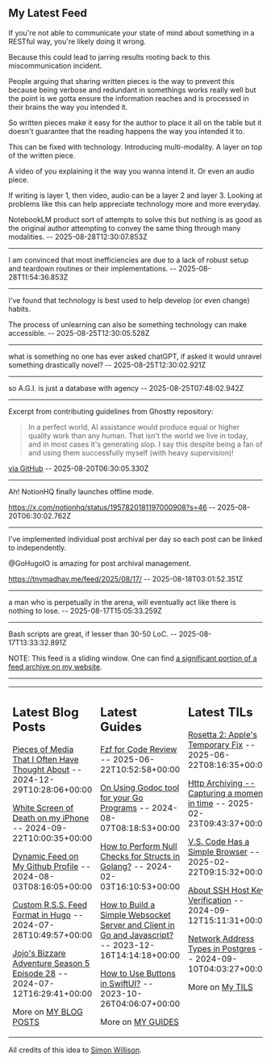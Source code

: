 ## My Latest Feed

<!-- feed starts -->
If you're not able to communicate your state of mind about something in a RESTful way, you're likely doing it wrong.

Because this could lead to jarring results rooting back to this miscommunication incident.


People arguing that sharing written pieces is the way to prevent this because being verbose and redundant in somethings works really well but the point is we gotta ensure the information reaches and is processed in their brains the way you intended it.

So written pieces make it easy for the author to place it all on the table but it doesn't guarantee that the reading happens the way you intended it to.

This can be fixed with technology. Introducing multi-modality. A layer on top of the written piece.


A video of you explaining it the way you wanna intend it. Or even an audio piece.

If writing is layer 1, then video, audio can be a layer 2 and layer 3. Looking at problems like this can help appreciate technology more and more everyday.

NotebookLM product sort of attempts to solve this but nothing is as good as the original author attempting to convey the same thing through many modalities.  -- 2025-08-28T12:30:07.853Z

---

I am convinced that most inefficiencies are due to a lack of robust setup and teardown routines or their implementations.  -- 2025-08-28T11:54:36.853Z

---

I've found that technology is best used to help develop (or even change) habits.

The process of unlearning can also be something technology can make accessible.  -- 2025-08-25T12:30:05.528Z

---

what is something no one has ever asked chatGPT, if asked it would unravel something drastically novel?  -- 2025-08-25T12:30:02.921Z

---

so A.G.I. is just a database with agency  -- 2025-08-25T07:48:02.942Z

---

Excerpt from contributing guidelines from Ghostty repository:

> In a perfect world, AI assistance would produce equal or higher quality
work than any human. That isn't the world we live in today, and in most cases it's generating slop. I say this despite being a fan of and using them
successfully myself (with heavy supervision)!

[via GitHub](https://github.com/ghostty-org/ghostty/pull/8289/files)  -- 2025-08-20T06:30:05.330Z

---

Ah! NotionHQ finally launches offline mode.

https://x.com/notionhq/status/1957820181197000908?s=46  -- 2025-08-20T06:30:02.762Z

---

I've implemented individual post archival per day so each post can be linked to independently.

@GoHugoIO is amazing for post archival management.

https://tnvmadhav.me/feed/2025/08/17/  -- 2025-08-18T03:01:52.351Z

---

a man who is perpetually in the arena, will eventually act like there is nothing to lose.  -- 2025-08-17T15:05:33.259Z

---

Bash scripts are great, if lesser than 30-50 LoC.  -- 2025-08-17T13:33:32.891Z
<!-- feed ends -->

NOTE: This feed is a sliding window. One can find [a significant portion of a feed archive on my website](https://tnvmadhav.me/feed/).

---


<table><tr><td valign="top" width="33%">

## Latest Blog Posts

<!-- blog starts -->
[Pieces of Media That I Often Have Thought About](https://tnvmadhav.me/blog/pieces-of-media-that-i-often-have-thought-about/) -- 2024-12-29T10:28:06+00:00

[White Screen of Death on my iPhone](https://tnvmadhav.me/blog/white-screen-of-death-on-my-iphone/) -- 2024-09-22T10:00:35+00:00

[Dynamic Feed on My Github Profile](https://tnvmadhav.me/blog/dynamic-feed-on-my-github-profile/) -- 2024-08-03T08:16:05+00:00

[Custom R.S.S. Feed Format in Hugo](https://tnvmadhav.me/blog/custom-rss-feed-format-in-hugo/) -- 2024-07-28T10:49:57+00:00

[Jojo's Bizzare Adventure Season 5 Episode 28](https://tnvmadhav.me/blog/jojos-bizzare-adventure-season-5-episode-28/) -- 2024-07-12T16:29:41+00:00

More on [MY BLOG POSTS](https://tnvmadhav.me/blog/)
<!-- blog ends -->

</td><td valign="top" width="34%">

## Latest Guides

<!-- guide starts -->
[Fzf for Code Review](https://tnvmadhav.me/guides/fzf-for-code-review/) -- 2025-06-22T10:52:58+00:00

[On Using Godoc tool for your Go Programs](https://tnvmadhav.me/guides/on-using-godoc-tool/) -- 2024-08-07T08:18:53+00:00

[How to Perform Null Checks for Structs in Golang?](https://tnvmadhav.me/guides/how-to-perform-null-checks-for-structs-in-golang/) -- 2024-02-03T16:10:53+00:00

[How to Build a Simple Websocket Server and Client in Go and Javascript?](https://tnvmadhav.me/guides/how-to-build-a-simple-websocket-server-and-client-in-go/) -- 2023-12-16T14:14:18+00:00

[How to Use Buttons in SwiftUI?](https://tnvmadhav.me/guides/how-to-use-buttons-in-swiftui/) -- 2023-10-26T04:06:07+00:00

More on [MY GUIDES](https://tnvmadhav.me/guides/)
<!-- guide ends -->

</td><td valign="top" width="33%">

## Latest TILs

<!-- til starts -->
[Rosetta 2: Apple's Temporary Fix](https://tnvmadhav.me/til/rosetta-2/) -- 2025-06-22T08:16:35+00:00

[Http Archiving -- Capturing a moment in time](https://tnvmadhav.me/til/http-archiving/) -- 2025-02-23T09:43:37+00:00

[V.S. Code Has a Simple Browser](https://tnvmadhav.me/til/vscode-has-a-simple-browser/) -- 2025-02-22T09:15:32+00:00

[About SSH Host Key Verification](https://tnvmadhav.me/til/ssh-host-key-verification/) -- 2024-09-12T15:11:31+00:00

[Network Address Types in Postgres](https://tnvmadhav.me/til/network-address-types-in-postgres/) -- 2024-09-10T04:03:27+00:00

More on [My TILS](https://tnvmadhav.me/til/)
<!-- til ends -->

</td></tr></table>


All credits of this idea to [Simon Willison](https://github.com/simonw/simonw/).